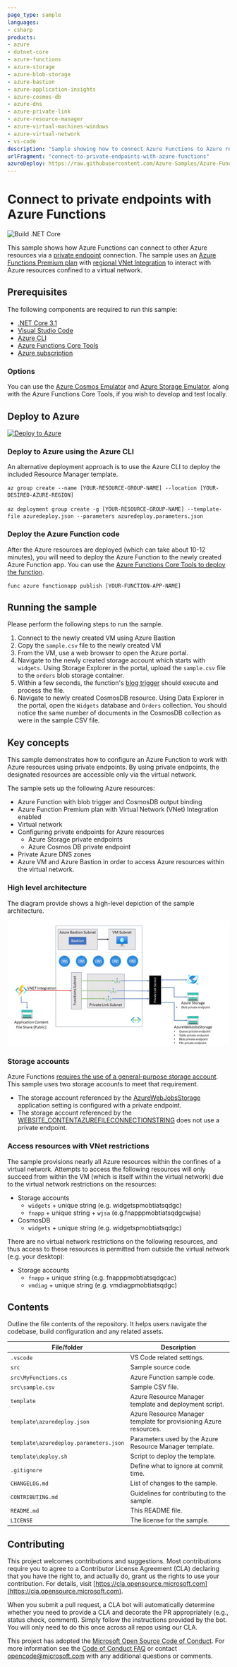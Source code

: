 ```yaml
---
page_type: sample
languages:
- csharp
products:
- azure
- dotnet-core
- azure-functions
- azure-storage
- azure-blob-storage
- azure-bastion
- azure-application-insights
- azure-cosmos-db
- azure-dns
- azure-private-link
- azure-resource-manager
- azure-virtual-machines-windows
- azure-virtual-network
- vs-code
description: "Sample showing how to connect Azure Functions to Azure resources using private endpoints."
urlFragment: "connect-to-private-endpoints-with-azure-functions"
azureDeploy: https://raw.githubusercontent.com/Azure-Samples/Azure-Functions-Private-Endpoints/master/template/azuredeploy.json?token=AAIW4AOWATWNQLL2JZKDBAK63EOOU
---
```


# Connect to private endpoints with Azure Functions

<!-- 
Guidelines on README format: https://review.docs.microsoft.com/help/onboard/admin/samples/concepts/readme-template?branch=master

Guidance on onboarding samples to docs.microsoft.com/samples: https://review.docs.microsoft.com/help/onboard/admin/samples/process/onboarding?branch=master

Taxonomies for products and languages: https://review.docs.microsoft.com/new-hope/information-architecture/metadata/taxonomies?branch=master
-->

![Build .NET Core](https://github.com/Azure-Samples/Azure-Functions-Private-Endpoints/workflows/.NET%20Core/badge.svg)

This sample shows how Azure Functions can connect to other Azure resources via a [private endpoint](https://docs.microsoft.com/azure/private-link/private-endpoint-overview) connection.  The sample uses an [Azure Functions Premium plan](https://docs.microsoft.com/azure/azure-functions/functions-premium-plan) with [regional VNet Integration](https://docs.microsoft.com/azure/azure-functions/functions-networking-options#regional-virtual-network-integration) to interact with Azure resources confined to a virtual network.

## Prerequisites

The following components are required to run this sample:

- [.NET Core 3.1](https://dotnet.microsoft.com/download/dotnet-core/3.1)
- [Visual Studio Code](https://code.visualstudio.com/)
- [Azure CLI](https://docs.microsoft.com/cli/azure/install-azure-cli?view=azure-cli-latest)
- [Azure Functions Core Tools](https://docs.microsoft.com/azure/azure-functions/functions-run-local)
- [Azure subscription](https://azure.microsoft.com/free/)

### Options

You can use the [Azure Cosmos Emulator](https://docs.microsoft.com/azure/cosmos-db/local-emulator) and [Azure Storage Emulator](https://docs.microsoft.com/azure/storage/common/storage-use-emulator), along with the Azure Functions Core Tools, if you wish to develop and test locally.

## Deploy to Azure

[![Deploy to Azure](https://aka.ms/deploytoazurebutton)](https://portal.azure.com/#create/Microsoft.Template/uri/https%3A%2F%2Fraw.githubusercontent.com%2FAzure-Samples%2FAzure-Functions-Private-Endpoints%2Fmaster%2Ftemplate%2Fazuredeploy.json%3Ftoken%3DAAIW4AOWATWNQLL2JZKDBAK63EOOU)

### Deploy to Azure using the Azure CLI

An alternative deployment approach is to use the Azure CLI to deploy the included Resource Manager template.

```azurecli
az group create --name [YOUR-RESOURCE-GROUP-NAME] --location [YOUR-DESIRED-AZURE-REGION]

az deployment group create -g [YOUR-RESOURCE-GROUP-NAME] --template-file azuredeploy.json --parameters azuredeploy.parameters.json
```

### Deploy the Azure Function code

After the Azure resources are deployed (which can take about 10-12 minutes), you will need to deploy the Azure Function to the newly created Azure Function app. You can use the [Azure Functions Core Tools to deploy the function](https://docs.microsoft.com/azure/azure-functions/functions-run-local?tabs=windows%2Ccsharp%2Cbash#publish).

```azurecli
func azure functionapp publish [YOUR-FUNCTION-APP-NAME]
```

## Running the sample

Please perform the following steps to run the sample.

1. Connect to the newly created VM using Azure Bastion
2. Copy the `sample.csv` file to the newly created VM
3. From the VM, use a web browser to open the Azure portal.
4. Navigate to the newly created storage account which starts with `widgets`.  Using Storage Explorer in the portal, upload the `sample.csv` file to the `orders` blob storage container.
5. Within a few seconds, the function's [blog trigger](https://docs.microsoft.com/azure/azure-functions/functions-bindings-storage-blob-trigger?tabs=csharp) should execute and process the file.
6. Navigate to newly created CosmosDB resource.  Using Data Explorer in the portal, open the `Widgets` database and `Orders` collection. You should notice the same number of documents in the CosmosDB collection as were in the sample CSV file.

## Key concepts

This sample demonstrates how to configure an Azure Function to work with Azure resources using private endpoints. By using private endpoints, the designated resources are accessible only via the virtual network.

The sample sets up the following Azure resources:

- Azure Function with blob trigger and CosmosDB output binding
- Azure Function Premium plan with Virtual Network (VNet) Integration enabled
- Virtual network
- Configuring private endpoints for Azure resources
  - Azure Storage private endpoints
  - Azure Cosmos DB private endpoint
- Private Azure DNS zones
- Azure VM and Azure Bastion in order to access Azure resources within the virtual network.

### High level architecture

The diagram provide shows a high-level depiction of the sample architecture.

![High level architecture diagram](./media/private-function-diagram.jpg)

### Storage accounts

Azure Functions [requires the use of a general-purpose storage account](https://docs.microsoft.com/azure/azure-functions/storage-considerations#storage-account-requirements).  This sample uses two storage accounts to meet that requirement.

- The storage account referenced by the [AzureWebJobsStorage](https://docs.microsoft.com/azure/azure-functions/functions-app-settings#azurewebjobsstorage) application setting is configured with a private endpoint.
- The storage account referenced by the [WEBSITE_CONTENTAZUREFILECONNECTIONSTRING](https://docs.microsoft.com/azure/azure-functions/functions-app-settings#website_contentazurefileconnectionstring) does not use a private endpoint.

### Access resources with VNet restrictions

The sample provisions nearly all Azure resources within the confines of a virtual network.  Attempts to access the following resources will only succeed from within the VM (which is itself within the virtual network) due to the virtual network restrictions on the resources:

- Storage accounts
  - `widgets` + unique string (e.g. widgetspmobtiatsqdgc)
  - `fnapp` + unique string + `wjsa` (e.g.fnapppmobtiatsqdgcwjsa)
- CosmosDB
  - `widgets` + unique string (e.g. widgetspmobtiatsqdgc)

There are no virtual network restrictions on the following resources, and thus access to these resources is permitted from outside the virtual network (e.g. your desktop):

- Storage accounts
  - `fnapp` + unique string (e.g. fnapppmobtiatsqdgcac)
  - `vmdiag` + unique string (e.g. vmdiagpmobtiatsqdgc)

## Contents

Outline the file contents of the repository. It helps users navigate the codebase, build configuration and any related assets.

| File/folder       | Description                                |
|-------------------|--------------------------------------------|
| `.vscode`         | VS Code related settings.                  |
| `src`             | Sample source code.                        |
| `src\MyFunctions.cs`             | Azure Function sample code.                        |
| `src\sample.csv`             | Sample CSV file.                        |
| `template`        | Azure Resource Manager template and deployment script. |
| `template\azuredeploy.json` | Azure Resource Manager template for provisioning Azure resources. |
| `template\azuredeploy.parameters.json` | Parameters used by the Azure Resource Manager template. |
| `template\deploy.sh` | Script to deploy the template. |
| `.gitignore`      | Define what to ignore at commit time.      |
| `CHANGELOG.md`    | List of changes to the sample.             |
| `CONTRIBUTING.md` | Guidelines for contributing to the sample. |
| `README.md`       | This README file.                          |
| `LICENSE`         | The license for the sample.                |

## Contributing

This project welcomes contributions and suggestions.  Most contributions require you to agree to a
Contributor License Agreement (CLA) declaring that you have the right to, and actually do, grant us
the rights to use your contribution. For details, visit [https://cla.opensource.microsoft.com](https://cla.opensource.microsoft.com).

When you submit a pull request, a CLA bot will automatically determine whether you need to provide
a CLA and decorate the PR appropriately (e.g., status check, comment). Simply follow the instructions
provided by the bot. You will only need to do this once across all repos using our CLA.

This project has adopted the [Microsoft Open Source Code of Conduct](https://opensource.microsoft.com/codeofconduct/).
For more information see the [Code of Conduct FAQ](https://opensource.microsoft.com/codeofconduct/faq/) or
contact [opencode@microsoft.com](mailto:opencode@microsoft.com) with any additional questions or comments.
